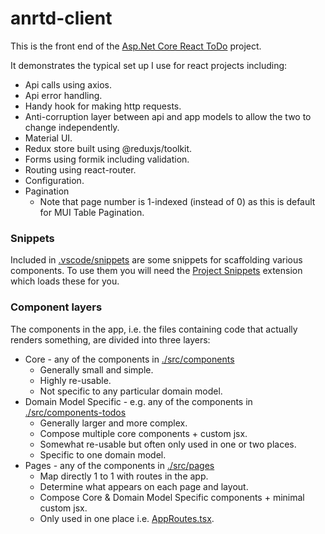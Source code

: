 # anrtd-client
This is the front end of the [Asp.Net Core React ToDo](../README.md) project.

It demonstrates the typical set up I use for react projects including:
- Api calls using axios.
- Api error handling.
- Handy hook for making http requests.
- Anti-corruption layer between api and app models to allow the two to change independently.
- Material UI.
- Redux store built using @reduxjs/toolkit.
- Forms using formik including validation.
- Routing using react-router.
- Configuration.
- Pagination
  - Note that page number is 1-indexed (instead of 0) as this is default for MUI Table Pagination.

### Snippets
Included in [.vscode/snippets](./.vscode/snippets) are some snippets for scaffolding various components.  To use them you will need the [Project Snippets](https://marketplace.visualstudio.com/items?itemName=rebornix.project-snippets) extension which loads these for you.

### Component layers
The components in the app, i.e. the files containing code that actually renders something, are divided into three layers:
- Core - any of the components in [./src/components](./src/components)
  - Generally small and simple.
  - Highly re-usable.
  - Not specific to any particular domain model.
- Domain Model Specific - e.g. any of the components in [./src/components-todos](./src/components-todos)
  - Generally larger and more complex.
  - Compose multiple core components + custom jsx.
  - Somewhat re-usable but often only used in one or two places.
  - Specific to one domain model.
- Pages - any of the components in [./src/pages](./src/pages)
  - Map directly 1 to 1 with routes in the app.
  - Determine what appears on each page and layout.
  - Compose Core & Domain Model Specific components + minimal custom jsx.
  - Only used in one place i.e. [AppRoutes.tsx](./src/AppRoutes.tsx).